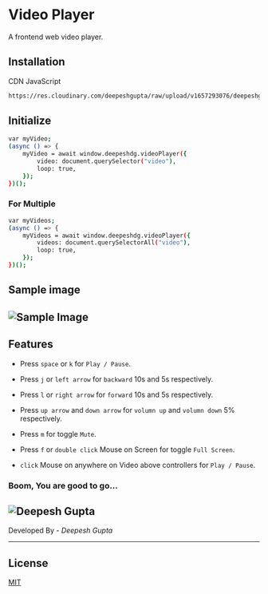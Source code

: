 # Video Player

A frontend web video player.

## Installation

CDN JavaScript

```bash
https://res.cloudinary.com/deepeshgupta/raw/upload/v1657293076/deepeshgupta/video-player/js/video-player-0.0.22_vh9b1b.js
```

## Initialize

```bash
var myVideo;
(async () => {
    myVideo = await window.deepeshdg.videoPlayer({
        video: document.querySelector("video"),
        loop: true,
    });
})();
```

### For Multiple

```bash
var myVideos;
(async () => {
    myVideos = await window.deepeshdg.videoPlayer({
        videos: document.querySelectorAll("video"),
        loop: true,
    });
})();
```

## Sample image

## ![Sample Image](https://res.cloudinary.com/deepeshgupta/image/upload/v1657291974/deepeshgupta/video-player/images/sample_ynqo63.png)

## Features

-   Press `space` or `k` for `Play / Pause`.

-   Press `j` or `left arrow` for `backward` 10s and 5s respectively.

-   Press `l` or `right arrow` for `forward` 10s and 5s respectively.

-   Press `up arrow` and `down arrow` for `volumn up` and `volumn down` 5% respectively.

-   Press `m` for toggle `Mute`.

-   Press `f` or `double click` Mouse on Screen for toggle `Full Screen`.

-   `click` Mouse on anywhere on Video above controllers for `Play / Pause`.

### Boom, You are good to go...

## ![Deepesh Gupta](https://res.cloudinary.com/deepeshgupta/image/upload/v1657209567/deepeshgupta/facebook_cover_tsvhy3.png)

Developed By - _Deepesh Gupta_

---

## License

[MIT](https://choosealicense.com/licenses/mit/)
